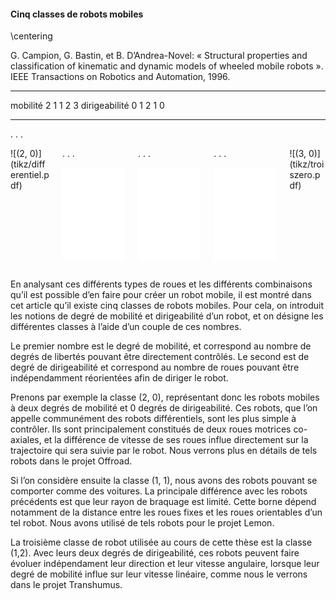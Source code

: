 #### Cinq classes de robots mobiles

\centering

G. Campion, G. Bastin, et B. D’Andrea-Novel: « Structural properties and classification of kinematic and dynamic models
of wheeled mobile robots ».  IEEE Transactions on Robotics and Automation, 1996.

-------------- --- --- --- --- ---
mobilité        2   1   1   2   3
dirigeabilité   0   1   2   1   0
-------------- --- --- --- --- ---

. . .

<div class="columns" pos="b">
<div class="column" width="20%">
![(2, 0)](tikz/differentiel.pdf)
</div>
<div class="column" width="20%">
. . .

![(1 ,1)](tikz/carlike.pdf)
</div>
<div class="column" width="20%">
. . .

![(1, 2)](tikz/omni.pdf)
</div>
<div class="column" width="20%">
. . .

![(2, 1)](tikz/deuxun.pdf)
</div>
<div class="column" width="20%">
![(3, 0)](tikz/troiszero.pdf)
</div>
</div>



<div class="notes">

En analysant ces différents types de roues et les différents combinaisons qu’il est possible d’en faire pour créer un
robot mobile, il est montré dans cet article qu’il existe cinq classes de robots mobiles. Pour cela, on introduit les
notions de degré de mobilité et dirigeabilité d’un robot, et on désigne les différentes classes à l’aide d’un couple de
ces nombres.

Le premier nombre est le degré de mobilité, et correspond au nombre de degrés de libertés pouvant être directement
contrôlés. Le second est de degré de dirigeabilité et correspond au nombre de roues pouvant être indépendamment
réorientées afin de diriger le robot.

Prenons par exemple la classe (2, 0), représentant donc les robots mobiles à deux degrés de mobilité et 0 degrés de
dirigeabilité. Ces robots, que l’on appelle communément des robots différentiels, sont les plus simple à contrôler.
Ils sont principalement constitués de deux roues motrices co-axiales, et la différence de vitesse de ses roues influe
directement sur la trajectoire qui sera suivie par le robot. Nous verrons plus en détails de tels robots dans le projet
Offroad.

Si l’on considère ensuite la classe (1, 1), nous avons des robots pouvant se comporter comme des voitures. La
principale différence avec les robots précédents est que leur rayon de braquage est limité. Cette borne dépend
notamment de la distance entre les roues fixes et les roues orientables d’un tel robot. Nous avons utilisé de tels
robots pour le projet Lemon.

La troisième classe de robot utilisée au cours de cette thèse est la classe (1,2). Avec leurs deux degrés de
dirigeabilité, ces robots peuvent faire évoluer indépendament leur direction et leur vitesse angulaire, lorsque leur
degré de mobilité influe sur leur vitesse linéaire, comme nous le verrons dans le projet Transhumus.

</div>
